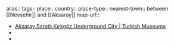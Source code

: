 alias::
tags::
place::
country::
place-type::
nearest-town:: between [[Nevsehir]] and [[Aksaray]] 
map-url::

- [Aksaray Saratlı Kırkgöz Underground City | Turkish Museums](https://turkishmuseums.com/museum/detail/22325-aksaray-saratli-kirkgoz-underground-city/22325/4)
-
-